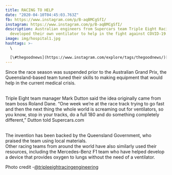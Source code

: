 ```yaml
---
title: RACING TO HELP
date: "2020-04-10T04:45:03.763Z"
fb: https://www.instagram.com/p/B-aqBMCgSfI/
instagram: https://www.instagram.com/p/B-aqBMCgSfI/
description: Australian engineers from Supercars team Triple Eight Racing have
  developed their own ventilator to help in the fight against COVID-19.
image: img/hospital1.jpg
hashtags: >-
  \

  [\#thegoodnews](https://www.instagram.com/explore/tags/thegoodnews/)[\#newsyouwanttohear](https://www.instagram.com/explore/tags/newsyouwanttohear/)[\#news](https://www.instagram.com/explore/tags/news/)[\#journalism](https://www.instagram.com/explore/tags/journalism/)[\#inspiring](https://www.instagram.com/explore/tags/inspiring/)[\#innovation](https://www.instagram.com/explore/tags/innovation/)[\#Australian](https://www.instagram.com/explore/tags/australian/)[\#supercars](https://www.instagram.com/explore/tags/supercars/)[\#racing](https://www.instagram.com/explore/tags/racing/)[\#goodnewsfeed](https://www.instagram.com/explore/tags/goodnewsfeed/)[\#newsoftheday](https://www.instagram.com/explore/tags/newsoftheday/)[\#storytelling](https://www.instagram.com/explore/tags/storytelling/)[\#positive](https://www.instagram.com/explore/tags/positive/)[\#followers](https://www.instagram.com/explore/tags/followers/)
---
```

Since the race season was suspended prior to the Australian Grand Prix, the Queensland-based team tuned their skills to making equipment that would help in the current medical crisis.

\
Triple Eight team manager Mark Dutton said the idea originally came from team boss Roland Dane. “One week we’re at the race track trying to go fast and then the next thing the whole world is screaming out for ventilators, so you know, stop in your tracks, do a full 180 and do something completely different,” Dutton told Supercars.com

\
The invention has been backed by the Queensland Government, who praised the team using local materials.\
Other racing teams from around the world have also similarly used their resources, including the Mercedes-Benz F1 team who have helped develop a device that provides oxygen to lungs without the need of a ventilator. 

Photo credit -[@tripleeightracingengineering](https://www.instagram.com/tripleeightracingengineering/)